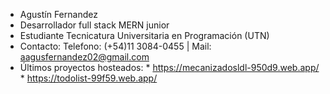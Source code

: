 - Agustín Fernandez
- Desarrollador full stack MERN junior
- Estudiante Tecnicatura Universitaria en Programación (UTN)
- Contacto: 
      Telefono: (+54)11 3084-0455 |
      Mail: aagusfernandez02@gmail.com
- Últimos proyectos hosteados:
      * https://mecanizadosldl-950d9.web.app/
      * https://todolist-99f59.web.app/

<!---
aagusfernandez02/aagusfernandez02 is a ✨ special ✨ repository because its `README.md` (this file) appears on your GitHub profile.
You can click the Preview link to take a look at your changes.
--->
